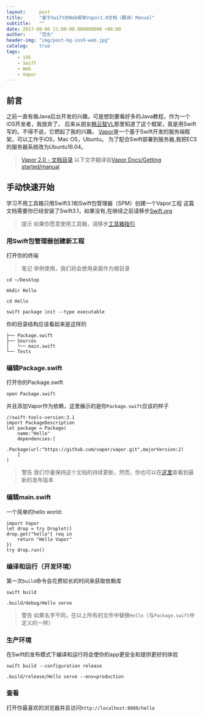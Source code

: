 ```yaml
---
layout:     post
title:      "基于Swift的Web框架Vapor2.0文档（翻译）Manual"
subtitle:   ""
date: 2017-08-06 21:00:00.000000000 +08:00
author:     "范东"
header-img: "img/post-bg-ios9-web.jpg"
catalog:    true
tags:
    - iOS
    - Swift
    - Web
    - Vapor
---
```

## 前言
之前一直有做Java后台开发的兴趣，可是想到要看好多的Java教程，作为一个iOS开发者，我放弃了，
后来从朋友[韩云智VL](http://www.jianshu.com/u/92f7630a351b)那里知道了这个框架，竟是用Swift写的，不得不说，它燃起了我的兴趣。
[Vapor](http://vapor.codes)是一个基于Swift开发的服务端框架，可以工作于iOS，Mac OS，Ubuntu。
为了配合Swift部署到服务器,我把ECS的服务器系统改为Ubuntu16.04。
> [Vapor 2.0 - 文档目录](http://blog.fandong.me/2017/08/01/iOS-SwiftVaporWeb/)
> 以下文字翻译自[Vapor Docs/Getting started/manual](https://docs.vapor.codes/2.0/getting-started/manual/)

## 手动快速开始
学习不用工具箱只用Swift3.1和Swift包管理器（SPM）创建一个Vapor工程
这篇文档需要你已经安装了Swift3.1，如果没有,在继续之前请移步[Swift.org](https://swift.org/getting-started/#installing-swift)
>提示
>如果你愿意使用工具箱，请移步[工具箱指引](http://www.jianshu.com/p/e75e62138ebd)

### 用Swift包管理器创建新工程
打开你的终端
>笔记
>举例使用，我们将会使用桌面作为根目录

```
cd ~/Desktop
```
```
mkdir Hello
```
```
cd Hello
```
```
swift package init --type executable
```
你的目录结构应该看起来是这样的
```
├── Package.swift
├── Sources
│   └── main.swift
└── Tests
```
### 编辑Package.swift
打开你的Package.swift
```
open Package.swift
```
并且添加Vapor作为依赖，这里展示的是你```Package.swift```应该的样子
```
//swift-tools-version:3.1
import PackageDescription
let package = Package(
	name:"Hello"
	dependencies:[
		.Package(url:"https://github.com/vapor/vapor.git",majorVersion:2)
	]
)
```
>警告
>我们尽量保持这个文档的持续更新，然而，你也可以在[这里](https://github.com/vapor/vapor/releases)查看到最新的发布版本

### 编辑main.swift
一个简单的hello world:
```
import Vapor
let drop = try Droplet()
drop.get("hello"{ req in
	return "Hello Vapor"
})
try drop.run()
```
### 编译和运行（开发环境）
第一次```build```命令会花费较长的时间来获取依赖库
```
swift build
```
```
.build/debug/Hello serve
```
>警告
>如果名字不同，在以上所有的文件中替换```Hello```（与```Package.swift```中定义的一样）

### 生产环境
在Swift的发布模式下编译和运行将会使你的app更安全和提供更好的体验
```
swift build --configuration release
```
```
.build/release/Hello serve --env=production
```
### 查看
打开你最喜欢的浏览器并且访问```http://localhost:8080/hello```

